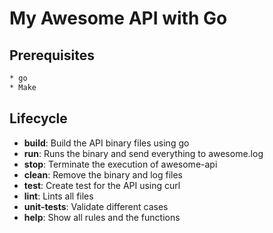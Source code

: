 # My Awesome API with Go

## Prerequisites

```bash
* go
* Make
```

## Lifecycle

- **build**: Build the API binary files using go
- **run**: Runs the binary and send everything to awesome.log
- **stop**: Terminate the execution of awesome-api
- **clean**: Remove the binary and log files
- **test**: Create test for the API using curl
- **lint**: Lints all files
- **unit-tests**: Validate different cases
- **help**: Show all rules and the functions